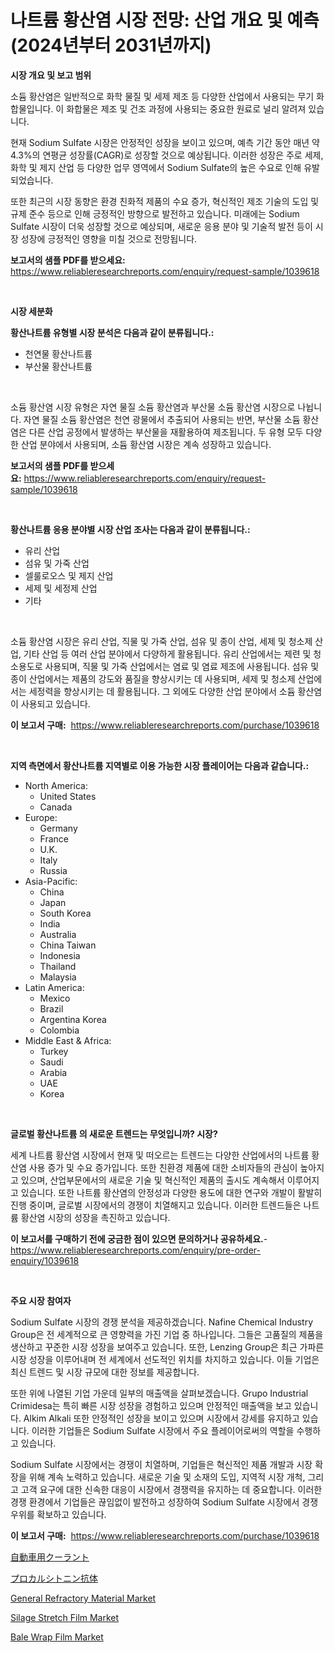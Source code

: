 <p><h1>나트륨 황산염 시장 전망: 산업 개요 및 예측 (2024년부터 2031년까지)</h1></p><p><strong>시장 개요 및 보고 범위</strong></p>
<p><p>소듐 황산염은 일반적으로 화학 물질 및 세제 제조 등 다양한 산업에서 사용되는 무기 화합물입니다. 이 화합물은 제조 및 건조 과정에 사용되는 중요한 원료로 널리 알려져 있습니다.</p><p>현재 Sodium Sulfate 시장은 안정적인 성장을 보이고 있으며, 예측 기간 동안 매년 약 4.3%의 연평균 성장률(CAGR)로 성장할 것으로 예상됩니다. 이러한 성장은 주로 세제, 화학 및 제지 산업 등 다양한 업무 영역에서 Sodium Sulfate의 높은 수요로 인해 유발되었습니다.</p><p>또한 최근의 시장 동향은 환경 친화적 제품의 수요 증가, 혁신적인 제조 기술의 도입 및 규제 준수 등으로 인해 긍정적인 방향으로 발전하고 있습니다. 미래에는 Sodium Sulfate 시장이 더욱 성장할 것으로 예상되며, 새로운 응용 분야 및 기술적 발전 등이 시장 성장에 긍정적인 영향을 미칠 것으로 전망됩니다.</p></p>
<p><strong>보고서의 샘플 PDF를 받으세요:</strong> <a href="https://www.reliableresearchreports.com/enquiry/request-sample/1039618">https://www.reliableresearchreports.com/enquiry/request-sample/1039618</a></p>
<p>&nbsp;</p>
<p><strong>시장 세분화</strong></p>
<p><strong>황산나트륨 유형별 시장 분석은 다음과 같이 분류됩니다.:</strong></p>
<p><ul><li>천연물 황산나트륨</li><li>부산물 황산나트륨</li></ul></p>
<p>&nbsp;</p>
<p><p>소듐 황산염 시장 유형은 자연 물질 소듐 황산염과 부산물 소듐 황산염 시장으로 나뉩니다. 자연 물질 소듐 황산염은 천연 광물에서 추출되어 사용되는 반면, 부산물 소듐 황산염은 다른 산업 공정에서 발생하는 부산물을 재활용하여 제조됩니다. 두 유형 모두 다양한 산업 분야에서 사용되며, 소듐 황산염 시장은 계속 성장하고 있습니다.</p></p>
<p><strong>보고서의 샘플 PDF를 받으세요:</strong>&nbsp;<a href="https://www.reliableresearchreports.com/enquiry/request-sample/1039618">https://www.reliableresearchreports.com/enquiry/request-sample/1039618</a></p>
<p>&nbsp;</p>
<p><strong> 황산나트륨 응용 분야별 시장 산업 조사는 다음과 같이 분류됩니다.:</strong></p>
<p><ul><li>유리 산업</li><li>섬유 및 가죽 산업</li><li>셀룰로오스 및 제지 산업</li><li>세제 및 세정제 산업</li><li>기타</li></ul></p>
<p>&nbsp;</p>
<p><p>소듐 황산염 시장은 유리 산업, 직물 및 가죽 산업, 섬유 및 종이 산업, 세제 및 청소제 산업, 기타 산업 등 여러 산업 분야에서 다양하게 활용됩니다. 유리 산업에서는 제련 및 청소용도로 사용되며, 직물 및 가죽 산업에서는 염료 및 염료 제조에 사용됩니다. 섬유 및 종이 산업에서는 제품의 강도와 품질을 향상시키는 데 사용되며, 세제 및 청소제 산업에서는 세정력을 향상시키는 데 활용됩니다. 그 외에도 다양한 산업 분야에서 소듐 황산염이 사용되고 있습니다.</p></p>
<p><strong>이 보고서 구매:</strong>&nbsp; <a href="https://www.reliableresearchreports.com/purchase/1039618">https://www.reliableresearchreports.com/purchase/1039618</a></p>
<p>&nbsp;</p>
<p><strong>지역 측면에서 황산나트륨 지역별로 이용 가능한 시장 플레이어는 다음과 같습니다.:</strong></p>
<p><ul>
    <li>
        North America:
        <ul>
            <li>United States</li>
            <li>Canada</li>
        </ul>
    </li>
    <li>
        Europe:
        <ul>
            <li>Germany</li>
            <li>France</li>
            <li>U.K.</li>
            <li>Italy</li>
            <li>Russia</li>
        </ul>
    </li>
    <li>
        Asia-Pacific:
        <ul>
            <li>China</li>
            <li>Japan</li>
            <li>South Korea</li>
            <li>India</li>
            <li>Australia</li>
            <li>China Taiwan</li>
            <li>Indonesia</li>
            <li>Thailand</li>
            <li>Malaysia</li>
        </ul>
    </li>
    <li>
        Latin America:
        <ul>
            <li>Mexico</li>
            <li>Brazil</li>
            <li>Argentina Korea</li>
            <li>Colombia</li>
        </ul>
    </li>
    <li>
        Middle East & Africa:
        <ul>
            <li>Turkey</li>
            <li>Saudi</li>
            <li>Arabia</li>
            <li>UAE</li>
            <li>Korea</li>
        </ul>
    </li>
    </ul></p>
<p>&nbsp;</p>
<p><strong>글로벌 황산나트륨 의 새로운 트렌드는 무엇입니까? 시장?</strong></p>
<p><p>세계 나트륨 황산염 시장에서 현재 및 떠오르는 트렌드는 다양한 산업에서의 나트륨 황산염 사용 증가 및 수요 증가입니다. 또한 친환경 제품에 대한 소비자들의 관심이 높아지고 있으며, 산업부문에서의 새로운 기술 및 혁신적인 제품의 출시도 계속해서 이루어지고 있습니다. 또한 나트륨 황산염의 안정성과 다양한 용도에 대한 연구와 개발이 활발히 진행 중이며, 글로벌 시장에서의 경쟁이 치열해지고 있습니다. 이러한 트렌드들은 나트륨 황산염 시장의 성장을 촉진하고 있습니다.</p></p>
<p><strong>이 보고서를 구매하기 전에 궁금한 점이 있으면 문의하거나 공유하세요.</strong>- <a href="https://www.reliableresearchreports.com/enquiry/pre-order-enquiry/1039618">https://www.reliableresearchreports.com/enquiry/pre-order-enquiry/1039618</a></p>
<p>&nbsp;</p>
<p><strong>주요 시장 참여자</strong></p>
<p><p>Sodium Sulfate 시장의 경쟁 분석을 제공하겠습니다. Nafine Chemical Industry Group은 전 세계적으로 큰 영향력을 가진 기업 중 하나입니다. 그들은 고품질의 제품을 생산하고 꾸준한 시장 성장을 보여주고 있습니다. 또한, Lenzing Group은 최근 가파른 시장 성장을 이루어내며 전 세계에서 선도적인 위치를 차지하고 있습니다. 이들 기업은 최신 트렌드 및 시장 규모에 대한 정보를 제공합니다.</p><p>또한 위에 나열된 기업 가운데 일부의 매출액을 살펴보겠습니다. Grupo Industrial Crimidesa는 특히 빠른 시장 성장을 경험하고 있으며 안정적인 매출액을 보고 있습니다. Alkim Alkali 또한 안정적인 성장을 보이고 있으며 시장에서 강세를 유지하고 있습니다. 이러한 기업들은 Sodium Sulfate 시장에서 주요 플레이어로써의 역할을 수행하고 있습니다.</p><p>Sodium Sulfate 시장에서는 경쟁이 치열하며, 기업들은 혁신적인 제품 개발과 시장 확장을 위해 계속 노력하고 있습니다. 새로운 기술 및 소재의 도입, 지역적 시장 개척, 그리고 고객 요구에 대한 신속한 대응이 시장에서 경쟁력을 유지하는 데 중요합니다. 이러한 경쟁 환경에서 기업들은 끊임없이 발전하고 성장하여 Sodium Sulfate 시장에서 경쟁 우위를 확보하고 있습니다.</p></p>
<p><strong>이 보고서 구매:</strong>&nbsp;&nbsp;<a href="https://www.reliableresearchreports.com/purchase/1039618">https://www.reliableresearchreports.com/purchase/1039618</a></p>
<p><p><a href="https://github.com/efcvopdgkdx128/Market-Research-Report-List-1/blob/main/1133059188139.md">自動車用クーラント</a></p><p><a href="https://github.com/hwbcz413288296/Market-Research-Report-List-1/blob/main/5312843188140.md">プロカルシトニン抗体</a></p><p><a href="https://issuu.com/reportprime-2/docs/general-refractory-material-market-size-2030.pptx">General Refractory Material Market</a></p><p><a href="https://forested-sushi-9b0.notion.site/Silage-Stretch-Film-Market-A-Comprehensive-Report-of-its-Market-Share-Growth-Trends-2024-2031-05714169a0b344d8bd4b6b7a2273b5cf">Silage Stretch Film Market</a></p><p><a href="https://summer-dogwood-3e9.notion.site/Bale-Wrap-Film-Market-Provides-Detailed-Segmentation-of-this-Market-based-on-Type-Application-and--b8a0b58dbf9740ca87fe1a8497dfa3ab">Bale Wrap Film Market</a></p></p>
